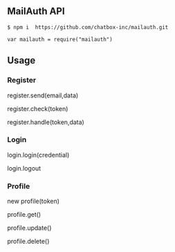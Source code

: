 ## MailAuth API

````
$ npm i  https://github.com/chatbox-inc/mailauth.git
````


````
var mailauth = require("mailauth")
````

## Usage

### Register

register.send(email,data)

register.check(token)

register.handle(token,data)

### Login

login.login(credential)

login.logout

### Profile

new profile(token)

profile.get()

profile.update()

profile.delete()
